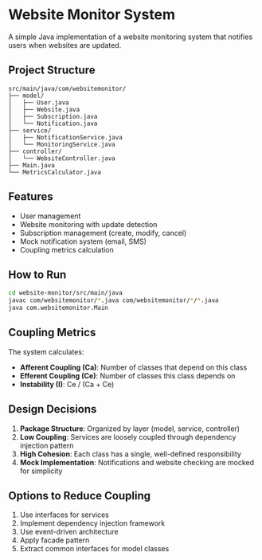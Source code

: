 # Website Monitor System

A simple Java implementation of a website monitoring system that notifies users when websites are updated.

## Project Structure

```
src/main/java/com/websitemonitor/
├── model/
│   ├── User.java
│   ├── Website.java
│   ├── Subscription.java
│   └── Notification.java
├── service/
│   ├── NotificationService.java
│   └── MonitoringService.java
├── controller/
│   └── WebsiteController.java
├── Main.java
└── MetricsCalculator.java
```

## Features

- User management
- Website monitoring with update detection
- Subscription management (create, modify, cancel)
- Mock notification system (email, SMS)
- Coupling metrics calculation

## How to Run

```bash
cd website-monitor/src/main/java
javac com/websitemonitor/*.java com/websitemonitor/*/*.java
java com.websitemonitor.Main
```

## Coupling Metrics

The system calculates:
- **Afferent Coupling (Ca)**: Number of classes that depend on this class
- **Efferent Coupling (Ce)**: Number of classes this class depends on
- **Instability (I)**: Ce / (Ca + Ce)

## Design Decisions

1. **Package Structure**: Organized by layer (model, service, controller)
2. **Low Coupling**: Services are loosely coupled through dependency injection pattern
3. **High Cohesion**: Each class has a single, well-defined responsibility
4. **Mock Implementation**: Notifications and website checking are mocked for simplicity

## Options to Reduce Coupling

1. Use interfaces for services
2. Implement dependency injection framework
3. Use event-driven architecture
4. Apply facade pattern
5. Extract common interfaces for model classes